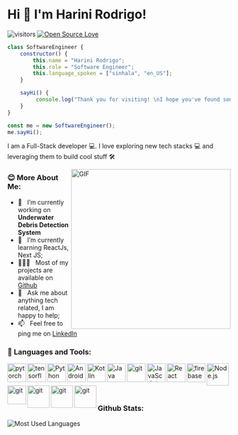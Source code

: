 # Hi 👋 I'm Harini Rodrigo!

![visitors](https://visitor-badge.laobi.icu/badge?page_id=harinirodrigo.harinirodrigo)
[![Open Source Love](https://badges.frapsoft.com/os/v1/open-source.svg?v=102)](https://github.com/ellerbrock/open-source-badge/)
```javascript
class SoftwareEngineer {
    constructor() {
        this.name = "Harini Rodrigo";
        this.role = "Software Engineer";
        this.language_spoken = ["sinhala", "en_US"];
    }

    sayHi() {
         console.log("Thank you for visiting! \nI hope you've found some of my projects interesting.\nFeel free to reach out if you have any questions.\nLooking forward to connecting with you!😊");
    }
}

const me = new SoftwareEngineer();
me.sayHi();
```
I am a Full-Stack developer 💻. I love exploring new tech stacks 💻 and leveraging them to build cool stuff 🛠️ 

<img align="right" alt="GIF" src="https://raw.githubusercontent.com/rahul-jha98/rahul-jha98/main/techstack.gif" width="360px"/>


### 😊 More About Me:

- 🔭 &nbsp; I’m currently working on **Underwater Debris Detection System**
- 🌱 &nbsp; I’m currently learning ReactJs, Next JS; 
- 👨🏻‍💻 &nbsp; Most of my projects are available on [Github](https://github.com/harinirodrigo?tab=repositories)
- 💬 &nbsp; Ask me about anything tech related, I am happy to help;
- 📫 &nbsp; Feel free to ping me on [LinkedIn](https://www.linkedin.com/in/harini-rodrigo/)

### 🔨 Languages and Tools:

<a href="https://pytorch.org/" target="_blank"> <img align="left" src="https://raw.githubusercontent.com/rahul-jha98/github_readme_icons/main/language_and_tools/square/pytorch/pytorch.svg" alt="pytorch" height="42px"/> </a> 
<a href="https://www.tensorflow.org" target="_blank"> <img align="left" src="https://user-images.githubusercontent.com/25181517/223639822-2a01e63a-a7f9-4a39-8930-61431541bc06.png" alt="tensorflow" height="42px"/> </a> 
<a href="https://www.python.org" target="_blank"><img align="left" alt="Python" height ="42px" src="https://user-images.githubusercontent.com/25181517/183423507-c056a6f9-1ba8-4312-a350-19bcbc5a8697.png"></a>
<a href="https://developer.android.com" target="_blank"> <img align="left" alt="Android" height ="42px" src="https://raw.githubusercontent.com/rahul-jha98/github_readme_icons/main/language_and_tools/square/android/android.svg"> </a>
<a href="https://kotlinlang.org" target="_blank"><img align="left" alt="Kotlin" height ="42px" src="https://user-images.githubusercontent.com/25181517/185062810-7ee0c3d2-17f2-4a98-9d8a-a9576947692b.png"></a>
<a href="https://www.java.com" target="_blank"><img align="left" alt="Java" height ="42px" src="https://user-images.githubusercontent.com/25181517/117201156-9a724800-adec-11eb-9a9d-3cd0f67da4bc.png"></a>
<a href="https://projectlombok.org/" target="_blank"> <img src="https://user-images.githubusercontent.com/25181517/190229463-87fa862f-ccf0-48da-8023-940d287df610.png" align="left" alt="git" height='42px'/> </a>
<a href="https://developer.mozilla.org/en-US/docs/Web/JavaScript" target="_blank"> <img align="left" alt="JavaScript" height ="42px"  src="https://user-images.githubusercontent.com/25181517/117447155-6a868a00-af3d-11eb-9cfe-245df15c9f3f.png"> </a>
<a href="https://reactjs.org/" target="_blank"> <img align="left" alt="React" height ="42px" src="https://user-images.githubusercontent.com/25181517/183897015-94a058a6-b86e-4e42-a37f-bf92061753e5.png">  </a>
<a href="https://firebase.google.com/" target="_blank"> <img align="left" src="https://user-images.githubusercontent.com/25181517/189716855-2c69ca7a-5149-4647-936d-780610911353.png" alt="firebase" height ="42px"/>  </a>
<a href="https://nodejs.org" target="_blank"><img align="left" alt="Node.js" height ="50px" src="https://raw.githubusercontent.com/rahul-jha98/github_readme_icons/main/language_and_tools/square/node/node.svg"></a>
<a href="https://git-scm.com/" target="_blank"> <img src="https://user-images.githubusercontent.com/25181517/192108372-f71d70ac-7ae6-4c0d-8395-51d8870c2ef0.png" align="left" alt="git" height='42px'/> </a>
<a href="https://aws.amazon.com/" target="_blank"> <img src="https://user-images.githubusercontent.com/25181517/183896132-54262f2e-6d98-41e3-8888-e40ab5a17326.png" align="left" alt="git" height='50px'/> </a>
<a href="https://developer.mozilla.org/en-US/docs/Web/HTML" target="_blank"> <img src="https://user-images.githubusercontent.com/25181517/192158954-f88b5814-d510-4564-b285-dff7d6400dad.png" align="left" alt="git" height='50px'/> </a>
<a href="https://developer.mozilla.org/en-US/docs/Web/CSS" target="_blank"> <img src="https://user-images.githubusercontent.com/25181517/183898674-75a4a1b1-f960-4ea9-abcb-637170a00a75.png" align="left" alt="git" height='50px'/> </a>
<br>
</br>
<br>
</br>

### Github Stats:

![Most Used Languages](https://github-readme-stats.vercel.app/api/top-langs/?username=harinirodrigo&hide_progress=true)
